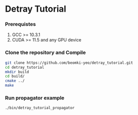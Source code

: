 # Detray Tutorial

### Prerequistes
1. GCC >= 10.3.1
2. CUDA >= 11.5 and any GPU device

### Clone the repository and Compile

```sh
git clone https://github.com/beomki-yeo/detray_tutorial.git
cd detray_tutorial
mkdir build
cd build/
cmake ../
make
```

### Run propagator example

```sh
./bin/detray_tutorial_propagator
```
